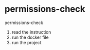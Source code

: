 # permissions-check
permissions-check

1. read the instruction
2. run the docker file
3. run the project
